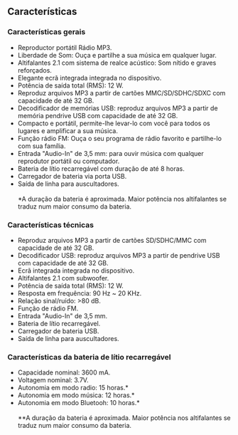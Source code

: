 ## Características

### Características gerais

- Reproductor portátil Rádio MP3.
- Liberdade de Som: Ouça e partilhe a sua música em qualquer lugar.
- Altifalantes 2.1 com sistema de realce acústico: Som nítido e graves reforçados.
- Elegante ecrã integrada integrada no dispositivo.
- Potência de saída total (RMS): 12 W.
- Reproduz arquivos MP3 a partir de cartões MMC/SD/SDHC/SDXC com capacidade de até 32 GB.
- Decodificador de memórias USB: reproduz arquivos MP3 a partir de memória pendrive USB com capacidade de até 32 GB.
- Compacto e portátil, permite-lhe levar-lo com você para todos os lugares e amplificar a sua música.
- Função rádio  FM: Ouça o seu programa de rádio favorito e partilhe-lo com sua família.
- Entrada "Audio-In" de 3,5 mm: para ouvir música com qualquer reprodutor portátil ou computador.
- Bateria de lítio recarregável com duração de até 8 horas.
- Carregador de bateria via porta USB.
- Saída de linha para auscultadores.
<br/><br/>
*A duração da bateria é aproximada. Maior potência nos altifalantes se traduz num maior consumo da bateria.


### Características técnicas

- Reproduz arquivos MP3 a partir de cartões SD/SDHC/MMC com capacidade de até 32 GB.
- Decodificador USB: reproduz arquivos MP3 a partir de pendrive USB com capacidade de até 32 GB.
- Ecrã integrada integrada no dispositivo.
- Altifalantes 2.1 com subwoofer.
- Potência de saída total (RMS): 12 W.
- Resposta em frequência: 90 Hz ~ 20 KHz.
- Relação sinal/ruído: >80 dB.
- Função de rádio FM.
- Entrada "Audio-In" de 3,5 mm.
- Bateria de lítio recarregável.
- Carregador de bateria USB.
- Saída de linha para auscultadores.


### Características da bateria de lítio recarregável

- Capacidade nominal: 3600 mA.
- Voltagem nominal: 3.7V.
- Autonomia em modo radio: 15 horas.*
- Autonomia em modo música: 12 horas.*
- Autonomia em modo Bluetooh: 10 horas.*
<br/><br/>
**A duração da bateria é aproximada. Maior potência nos altifalantes se traduz num maior consumo da bateria.
